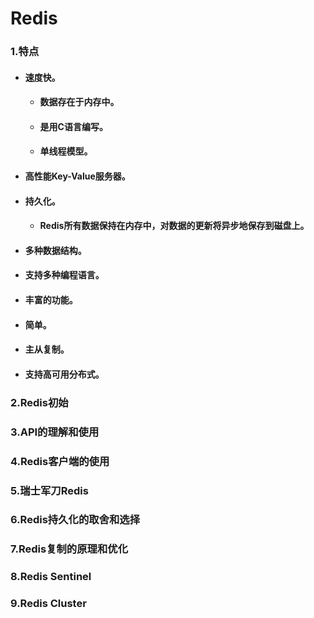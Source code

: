 # Redis
### 1.特点
- #### 速度快。
  - #### 数据存在于内存中。
  - #### 是用C语言编写。
  - #### 单线程模型。
- #### 高性能Key-Value服务器。
- #### 持久化。
  - #### Redis所有数据保持在内存中，对数据的更新将异步地保存到磁盘上。
- #### 多种数据结构。
- #### 支持多种编程语言。
- #### 丰富的功能。
- #### 简单。
- #### 主从复制。
- #### 支持高可用分布式。
### 2.Redis初始
### 3.API的理解和使用
### 4.Redis客户端的使用
### 5.瑞士军刀Redis
### 6.Redis持久化的取舍和选择
### 7.Redis复制的原理和优化
### 8.Redis Sentinel
### 9.Redis Cluster








